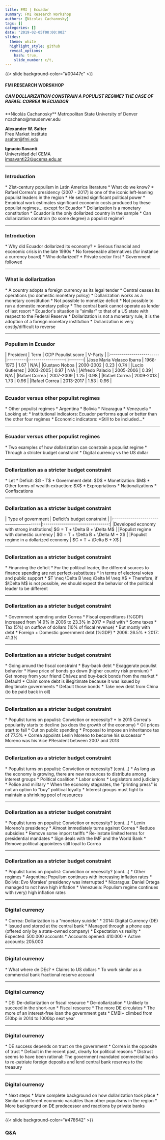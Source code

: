 ```yaml
---
title: FMI | Ecuador
summary: FMI Research Workshop
authors: [Nicolas Cachanosky]
tags: []
categories: []
date: "2019-02-05T00:00:00Z"
slides:
  theme: white
  highlight_style: github
  reveal_options:
    hash: true,
    slide_number: c/t,
--- 
```


<!--  =============================================================================  -->
<!-- COVER SLIDE -->

{{< slide background-color="#00447c" >}}


#### FMI RESEARCH WORSKHOP

##### CAN DOLLARIZATION CONSTRAIN A POPULIST REGIME? THE CASE OF RAFAEL CORREA IN ECUADOR

<div class="text"><p data-markdown>
**Nicolás Cachanosky**  
Metropolitan State University of Denver  
ncachano@msudenver.edu

**Alexander W. Salter**  
Free Market Institute  
asalter@fmi.edu

**Ignacio Savanti**  
Universidad del CEMA  
imsavanti22@ucema.edu.ar
</p></div>

---
<!-- SLIDE 1: INTRODUCTION -->
### Introduction

<div class="text"><p data-markdown>
* 21st-century populism in Latin America literature
  * What do we know?
    * Rafael Correa's presidency (2007 - 2017) is one of the iconic left-leaning populist leaders in the region
    * He seized significant political power
    * Empirical work estimates significant economic costs produced by these populist regimes... <span class="blue">except for Ecuador</span>
  * Dollarization is a monetary constitution
    * Ecuador is the only dollarized country in the sample
    * Can dollarization constrain (to some degree) a populist regime?
</p></div>

---
<!-- SLIDE 2: INTRODUCTION -->
### Introduction

<div class="text"><p data-markdown>
* Why did Ecuador dollarized its economy?
  * Serious financial and economic crisis in the late 1990s
  * No foreseeable alternatives (for instance a currency board)
* Who dollarized?
  * Private sector first
  * Government followed
</p></div>

---
<!-- SLIDE 3: WHAT IS DOLLARIZATION -->
### What is dollarization

<div class="text"><p data-markdown>
* A country adopts a foreign currency as its legal tender
* Central ceases its operations (no domestic monetary policy)
* Dollarization works as a monetary constitution
  * Not possible to monetize deficit
  * Not possible to run a domestic monetary policy
  * The central bank cannot operate as lender of last resort
  * Ecuador's situation is "similar" to that of a US state with respect to the Federal Reserve
  * Dollarization is not a monetary rule, it is the adoption of a foreign monetary institution
  * Dollarization is very costly/difficult to reverse
</p></div>

---
<!-- SLIDE 4: POPULISM IN ECUADOR -->
### Populism in Ecuador

<div class="text"><p data-markdown>
| President                | Term      | GDP Populist score | V-Party |
|:-------------------------|:---------:|:------------------:|:-------:|
|Jose María Velasco Ibarra | 1968-1973 | 1.67               | N/A     |
|Gustavo Noboa             | 2000-2002 | 0.23               | 0.74    |
|Lucio Gutierrez           | 2003-2005 | 0.97               | N/A     |
|Alfredo Palacio           | 2005-2006 | 0.39               | N/A     |
|Rafael Correa             | 2007-2009 | 1.25               | 0.98    |
|Rafael Correa             | 2009-2013 | 1.73               | 0.96    |
|Rafael Correa             | 2013-2017 | 1.53               | 0.96    |
</p></div>

---
<!-- SLIDE 5: POPULISM IN ECUADOR -->
### Ecuador versus other populist regimes

<div class="text"><p data-markdown>
* Other populist regimes
  * Argentina
  * Bolivia
  * Nicaragua
  * Venezuela
* Looking at:
  * Institutional indicators: Ecuador performs equal or better than the other four regimes
  * Economic indicators: *Still to be included...*
</p></div>

---
<!-- SLIDE 6: CORREA VERSUS DOLLARIZATION -->
### Ecuador versus other populist regimes

<div class="text"><p data-markdown>
* Two examples of how dollarization can constrain a populist regime
  * Through a stricter budget constraint
  * Digital currency vs the US dollar
</p></div>

---
<!-- SLIDE 7: DOLALRIZATION AS A STRICTED BUDGET CONSTRAINT -->
### Dollarization as a stricter budget constraint

<div class="text"><p data-markdown>
* Let
  * Deficit: $G - T$
  * Government debt: $D$
  * Monetization: $M$
  * Other forms of wealth extraction: $X$
    * Expropriations
    * Nationalizations
    * Confiscations
</p></div>

---
<!-- SLIDE 8: DOLALRIZATION AS A STRICTED BUDGET CONSTRAINT -->
### Dollarization as a stricter budget constraint

<div class="text"><p data-markdown>
| Type of government                       | Deficit's budget constraint       |
|:-----------------------------------------|:---------------------------------:|
|Developed economy with strong institutions| $G = T + \Delta B + \Delta M$     |
|Populist regime with domestic currency    | $G = T + \Delta B + \Delta M + X$ |
|Populist regime in a dollarized economy   | $G = T + \Delta B + X$            |
</p></div>

---
<!-- SLIDE 9: DOLALRIZATION AS A STRICTED BUDGET CONSTRAINT -->
### Dollarization as a stricter budget constraint

<div class="text"><p data-markdown>
* Financing the deficit
  * For the political leader, the different sources to finance spending are not perfect-substitutes
  * In terms of electoral votes and public support
    * $T \neq \Delta B \neq \Delta M \neq X$
    * Therefore, if $\Delta M$ is not possible, we should expect the behavior of the political leader to be different
</p></div>

---
<!-- SLIDE 10: DOLALRIZATION AS A STRICTED BUDGET CONSTRAINT -->
### Dollarization as a stricter budget constraint

<div class="text"><p data-markdown>
* Government spending under Correa
  * Fiscal expenditures (%GDP) increased from 14.9% in 2006 to 23.3% in 2017
* Paid with
  * Some taxes
    * Tax (5%) on outflow of dollars (10% of fiscal revenue)
  * But mostly with debt
    * Foreign + Domestic government debt (%GDP)
    * 2006: 26.5%
    * 2017: 41.3%
</p></div>

---
<!-- SLIDE 11: DOLALRIZATION AS A STRICTED BUDGET CONSTRAINT -->
### Dollarization as a stricter budget constraint

<div class="text"><p data-markdown>
* Going around the fiscal constraint
  * Buy-back debt
    * Exaggerate populist behavior
    * Have price of bonds go down (higher country risk premium)
    * Get money from your friend Chávez and buy-back bonds from the market
  * Default!
    * Claim some debt is illegitimate because it was issued by illegitimate governments
    * Default those bonds
    * Take new debt from China (to be paid back in oil)
</p></div>

---
<!-- SLIDE 12: DOLALRIZATION AS A STRICTED BUDGET CONSTRAINT -->
### Dollarization as a stricter budget constraint

<div class="text"><p data-markdown>
* Populist turns on populist: Conviction or necessity?
  * In 2015 Correa's popularity starts to decline (so does the growth of the economy)
  * Oil prices start to fall
    * Cut on public spending
    * Proposal to impose an inheritance tax of 77.5%
  * Correa appoints Lenin Moreno to become his successor
    * Moreno was his Vice PResident between 2007 and 2013
</p></div>

---
<!-- SLIDE 12: DOLALRIZATION AS A STRICTED BUDGET CONSTRAINT -->
### Dollarization as a stricter budget constraint

<div class="text"><p data-markdown>
* Populist turns on populist: Conviction or necessity? (cont...)
  * As long as the economy is growing, there are new resources to distribute among interest groups
    * Political coalition
    * Labor unions
    * Legislators and judiciary
    * Police and military
  * When the economy stagnates, the "printing press" is not an option to "buy" political loyalty
    * Interest groups must fight to maintain a shrinking pool of resources
</p></div>

---
<!-- SLIDE 13: DOLALRIZATION AS A STRICTED BUDGET CONSTRAINT -->
### Dollarization as a stricter budget constraint

<div class="text"><p data-markdown>
* Populist turns on populist: Conviction or necessity? (cont...)
  * Lenin Moreno's presidency
    * Almost immediately turns against Correa
    * Reduce subsidies
    * Remove some import tariffs
    * Re-instate limited terms for presidential mandates
    * Sign deals with the IMF and the World Bank
    * Remove political appointees still loyal to Correa
</p></div>

---
<!-- SLIDE 14: DOLALRIZATION AS A STRICTED BUDGET CONSTRAINT -->
### Dollarization as a stricter budget constraint

<div class="text"><p data-markdown>
* Populist turns on populist: Conviction or necessity? (cont...)
  * Other regimes
    * Argentina: Populism continues with increasing inflation rates
    * Bolivia: Evo Morales' presidency was interrupted
    * Nicaragua: Daniel Ortega managed to not have high inflation
    * Venezuela: Populism regime continues with (very) high inflation rates
</p></div>

---
<!-- SLIDE 15: DIGITAL CURRENCY -->
### Digital currency

<div class="text"><p data-markdown>
* Correa: Dollarization is a "monetary suicide"
* 2014: Digital Currency (DE)
  * Issued and stored at the central bank
  * Managed through a phone app (offered only by a state-owned company)
* Expectation vs reality
  * Expected: 500.000 accounts
  * Accounts opened: 410.000
  * Active accounts: 205.000
</p></div>

---
<!-- SLIDE 16: DIGITAL CURRENCY -->
### Digital currency

<div class="text"><p data-markdown>
* What where de DEs?
  * Claims to US dollars
  * To work similar as a commercial bank fractional reserve account 
</p></div>

---
<!-- SLIDE 17: DIGITAL CURRENCY -->
### Digital currency

<div class="text"><p data-markdown>
* DE: De-dollarization or fiscal resource
  * De-dollarization
    * Unlikely to succeed in the short-run
  * Fiscal resource
    * The more DE circulates
    * The more of an interest-free loan the government gets
        * EMBI+ climbed from 510bp in 2014 to 1000bp next year
</p></div>  

---
<!-- SLIDE 18: DIGITAL CURRENCY -->
### Digital currency

<div class="text"><p data-markdown>
* DE success depends on trust on the government
  * Correa is the opposite of trust
  * Default in the recent past, clearly for political reasons
  * Distrust seems to have been rational: The government mandated commercial banks to re-patriate foreign deposits and lend central bank reserves to the treasury
</p></div>  

---
<!-- SLIDE 19: NEXT STEPS -->
### Digital currency

<div class="text"><p data-markdown>
* Next steps
  * More complete background on how dollarization took place
  * Similar or different economic variables than other populisms in the region
  * More background on DE predecessor and reactions by private banks
</p></div>  

---
<!-- SLIDE 20: Q&A -->
{{< slide background-color="#478642" >}}

### Q&A
